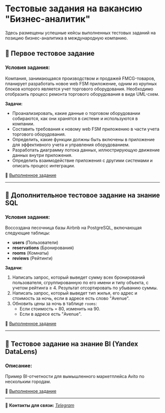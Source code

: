 # Тестовые задания на вакансию "Бизнес-аналитик"

Здесь размещены успешные кейсы выполненных тестовых заданий на позицию бизнес-аналитика в международную компанию.

## 📌 Первое тестовое задание

### Условия задания:
Компания, занимающаяся производством и продажей FMCG-товаров, планирует разработать новое web FSM приложение, одним из крупных блоков которого является учет торгового оборудования. Необходимо отобразить процесс ремонта торгового оборудования в виде UML-схем.

**Задачи:**
- Проанализировать, какие данные о торговом оборудовании собираются, как они хранятся в системе и используются в компании.
- Составить требования к новому web FSM приложению в части учета торгового оборудования.
- Определить, какие функции должны быть включены в приложение для эффективного учета и управления оборудованием.
- Разработать диаграмму потока данных, иллюстрирующую движение данных внутри приложения.
- Определить взаимодействие приложения с другими системами и описать процесс интеграции.

📄 [Выполненное задание](https://github.com/dinkana/bus_analyst/blob/main/fsm_app.md)

---

## 📌 Дополнительное тестовое задание на знание SQL

### Условия задания:

Воссоздана песочница базы Airbnb на PostgreSQL, включающая следующие таблицы:
- **users** (Пользователи)
- **reservations** (Бронирования)
- **rooms** (Комнаты)
- **reviews** (Рейтинги)

**Задачи:**
1. Написать запрос, который выведет сумму всех бронирований пользователя, сгруппированную по его имени и типу объекта, с учетом рейтинга ≥ 4. Результат отсортировать по убыванию суммы.
2. Написать запрос, который выведет тип жилья, его адрес и стоимость за ночь, если в адресе есть слово "Avenue".
3. Обновить цены за ночь в таблице `rooms`: 
   - Если стоимость = 80, изменить на 90.
   - Если в адресе есть "Avenue".

🔗 [Выполненное задание](https://github.com/dinkana/sql_analysis)

---

## 📌 Тестовое задание на знание BI (Yandex DataLens)

### Описание:
Пример BI-отчетности для вымышленного маркетплейса Avito по нескольким городам.

🔗 [Выполненное задание](https://datalens.yandex/hfq0b0j7c8fk4)

---

📢 **Контакты для связи:**
*[Telegram](https://t.me/din_kana)*

